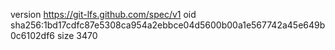 version https://git-lfs.github.com/spec/v1
oid sha256:1bd17cdfc87e5308ca954a2ebbce04d5600b00a1e567742a45e649b0c6102df6
size 3470
